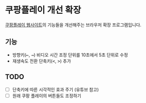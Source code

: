 # 쿠팡플레이 개선 확장

[쿠팡플레이 웹사이트](https://www.coupangplay.com/home)의 기능들을 개선해주는
브라우저 확장 프로그램입니다.

## 기능

- 방향키(<kbd>←</kbd>, <kbd>→</kbd>) 비디오 시간 조정 단위를 10초에서 5초 단위로 수정
- 재생속도 전환 단축키(<kbd><</kbd>, <kbd>></kbd>) 추가

## TODO

- [ ] 단축키에 따른 시각적인 효과 주기 (유튜브 참고)
- [ ] 원래 쿠팡 플레이의 버튼들도 조정하기
